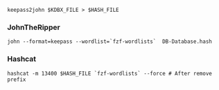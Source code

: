 ```shell
keepass2john $KDBX_FILE > $HASH_FILE
```

### JohnTheRipper

```shell
john --format=keepass --wordlist=`fzf-wordlists`  DB-Database.hash
```

### Hashcat

```shell
hashcat -m 13400 $HASH_FILE `fzf-wordlists` --force # After remove prefix
```